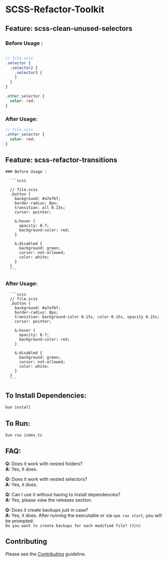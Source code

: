 # SCSS-Refactor-Toolkit

## Feature: scss-clean-unused-selectors
  ### Before Usage :
  
  ```scss
  
  // file.scss
  .selector {
    .selector2 {
      .selector3 {
      }
    }
  }
  
  .other_selector {
    color: red;
  }
  ```
  
  ### After Usage:
  
  ```scss
  // file.scss
  .other_selector {
    color: red;
  }
  ```

## Feature: scss-refactor-transitions
    ### Before Usage :
  
      ```scss
      
      // file.scss
      .button {
        background: #a7ef6f;
        border-radius: 8px;
        transition: all 0.15s;
        cursor: pointer;
      
        &:hover {
          opacity: 0.7;
          background-color: red;
        }
      
        &:disabled {
          background: green;
          cursor: not-allowed;
          color: white;
        }
      }
      ```
      
   ### After Usage:
      
      ```scss
      // file.scss
      .button {
        background: #a7ef6f;
        border-radius: 8px;
        transition: background-color 0.15s, color 0.15s, opacity 0.15s;
        cursor: pointer;
      
        &:hover {
          opacity: 0.7;
          background-color: red;
        }
      
        &:disabled {
          background: green;
          cursor: not-allowed;
          color: white;
        }
      }
      ```

## To Install Dependencies:

```bash
bun install
```

## To Run:
```bash
bun run index.ts
```

## FAQ:

**Q:** Does it work with nested folders?  
**A:** Yes, it does.

**Q:** Does it work with nested selectors?  
**A:** Yes, it does.

**Q:** Can I use it without having to install dependencies?  
**A:** Yes, please view the releases section.

**Q:** Does it create backups just in case?  
**A:** Yes, it does. After running the executable or via `npm run start`, you will be prompted:  
`Do you want to create backups for each modified file? (Y/n)`

## Contributing
Please see the <a href="https://github.com/Alexandre-Chapelle/SCSS-Empty-Selectors-Cleaner/blob/main/CONTRIBUTING.md">Contributing</a> guideline.
